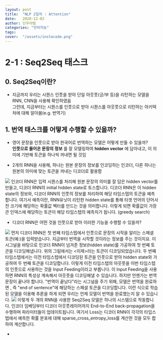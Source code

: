 ```yaml
---
layout: post
title:  "NLP 2일차 : Attention"
date:   2020-12-02
author: 단우아범
categories: "언어지능"
tags:	
cover:  "/assets/instacode.png"
---
```


# 2-1 : Seq2Seq 태스크
## 0. Seq2Seq이란?
 - 지금까지 우리는 시퀀스 인풋을 받아 단일 아웃풋(긍/부 등)을 리턴하는 모델을 RNN, CNN을 사용해 확인하였음  
 그런데, 지금부터는 시퀀스를 인풋으로 받아 시퀀스를 아웃풋으로 리턴하는 아키텍처에 대해 알아봄(e.g. 번역기)
 
 
## 1. 번역 태스크를 어떻게 수행할 수 있을까?
  - 영어 문장을 인풋으로 받아 한국어로 번역하는 모델은 어떻게 만들 수 있을까?  
  __인풋으로 들어온 문장의 정보__ 를 잘 모델링하여 __hidden vector__ 에 담아내고, 이 의미에 기반해 토큰을 하나씩 꺼내면 될 것임
  
  - 2개의 RNN을 사용해, 하나는 원본 문장의 정보를 인코딩하는 인코더, 다른 하나는 원본의 의미에 맞는 토큰을 꺼내는 디코더로 활용함
  
  <img src = "https://user-images.githubusercontent.com/59005950/100817785-13f7ba00-348c-11eb-8936-da1a5135b38a.png">  
  인코더 RNN은 입력 시퀀스를 처리해 원본 문장의 의미를 잘 담은 hidden vector를 만들고, 디코더 RNN의 initial hidden state로 토스합니다.  
  디코더 RNN은 이 hidden state의 정보와, 디코더 RNN의 인풋의 정보를 처리하여 해당 타임스텝의 토큰을 예측합니다.  
  여기서 예측이란, RNN유닛이 리턴한 hidden state를 통해 타겟 언어의 단어사전 크기에 해당하는 확률값 벡터를 만드는 것을 의미합니다.  
  이렇게 되면 확률값이 가장 큰 인덱스에 해당하는 토큰이 해당 타임스텝의 예측치가 됩니다. (greedy search)
  
  - 디코더 RNN은 어떤 것을 인풋으로 받아 이러한 기능을 수행할 수 있을까?
  <img src = "https://user-images.githubusercontent.com/59005950/100818042-b152ee00-348c-11eb-8298-cbdd415485c3.png">  
  먼저 디코더 RNN은 첫 번째 타임스텝에서 인풋으로 문장의 시작을 알리는 스페셜 토큰(예:<sos>)을 입력받습니다.  
  지금부터 번역을 시작할 것이라는 정보를 주는 것이지요.  
  이 시그널을 바탕으로 인코더 RNN이 넘겨준 정보(hidden state)를 가공하여 첫 번째 토큰을 디코딩해냅니다.  
  위의 그림에서는 <이제>라는 토큰이 디코딩되었습니다.  
  두 번째 타임스텝에서는 이전 타임스텝에서 디코딩된 토큰을 인풋으로 받아 hidden state와 가공하여 두 번째 토큰을 디코딩합니다.  
  이렇게 이전 타임스텝의 아웃풋을 이번 타임스텝의 인풋으로 사용하는 것을 Input Feeding이라고 부릅니다.  
  이 Input Feeding을 사용하면 RNN의 특성상 계속해서 아웃풋을 디코딩해낼 수 있습니다.  
  하지만 언젠가는 번역문장이 끝나야 합니다.  
  "번역이 끝났다"라는 시그널을 주기 위해, 모델은 번역을 완료하면 <eos>, 즉 "end of sentence"에 해당하는 스페셜 토큰을 디코딩합니다.  
  이런 식으로 학습된 모델을 이용해 추론을 하게 되면 우리는 언제 모델이 번역을 완료했는지 알 수 있습니다.  
  
  
  <img src = "https://user-images.githubusercontent.com/59005950/100818047-b2841b00-348c-11eb-9a30-3efcf9c62196.png">  
  이렇게 두 개의 RNN을 사용한 Seq2Seq 모델은 하나의 시스템으로 작동합니다.  
  인코더 임베딩부터 디코더 아웃풋레이어까지 End-to-End back-propagation을 수행하며 파라미터들이 업데이트됩니다.  
  여기서 Loss는 디코더 RNN이 각각의 타입스텝에서 예측한 확률 분포에 대해 sparse_cross_entropy_loss를 계산한 것을 모두 합하여 계산합니다.  
  
  - 
  
  
  
  

